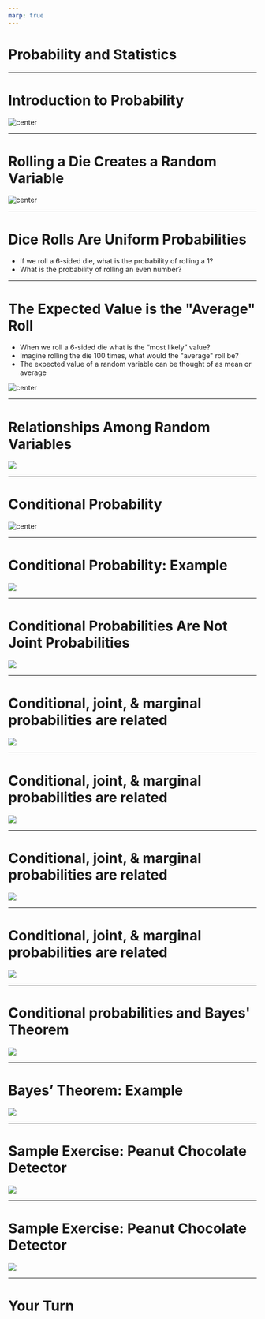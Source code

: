 ```yaml
---
marp: true
---
```


<style>
img[alt~="center"] {
  display: block;
  margin: 0 auto;
}
</style>

# Probability and Statistics

---

# Introduction to Probability

![center](res/prob01.png)

<!--
This lecture focuses on rolling dice as an illustrative example of probability. We will introduce:

- Random variables
- Expected values
- Conditional and joint probability
- Bayes' Theorem

Image Details:
* [prob01.png](http://www.google.com): Copyright Google

-->

---

# Rolling a Die Creates a Random Variable

![center](res/prob02.png)

<!--
X is a random variable, in that it can be any one of 6 values, and it achieves each of these values with a certain probability. In this case, we have a uniform distribution of 1/6. 

Image Details:
* [prob02.png](http://www.google.com): Copyright Google
-->

---

# Dice Rolls Are Uniform Probabilities

* If we roll a 6-sided die, what is the probability of rolling a 1?
* What is the probability of rolling an even number?

<!--
For a die, the probability is equal for each value, but for other distributions the probabilities of achieving certain values
can get much more complicated.

Answers:
* 1/6 
* 1/2 = 1/6+1/6+1/6

-->

---

# The Expected Value is the "Average" Roll

* When we roll a 6-sided die what is the “most likely” value?
* Imagine rolling the die 100 times, what would the "average" roll be?
* The expected value of a random variable can be thought of as mean or average

![center](res/prob03.png)

<!--
Sometimes, we want to know things about a random variable without having to observe it many times. For instance, we might want
to know what value the random variable is “most likely” to achieve. To find this, we use the concept of an expected value.

We commonly think of the expected value as being the mean -- that is, over a long period of time with many observations of the
random variable, the expected value would be the average value we would see.

Answers:
* 3.5 = 1*(1/6) + 2*(1/6) + 3*(1/6) + ... + 6*(1/6)
* 3.5 = (1/100)*(100*1*(1/6) + 100*2*(1/6) + ... + 100*6*(1/6)) 

Image Details:
* [prob03.png](http://www.google.com): Copyright Google
-->

---

# Relationships Among Random Variables 

![](res/prob19.png)

<!--
We call the relationship between two random variables independent if the value of one random variable does not affect the value of the other. For example, if we roll a die, then flip a coin. Furthermore, we could roll a fair die once observe that it came up a 4, then roll again. These two events are independent.  

We call the relationship between two random variables dependent if the value of one does affect the other. For example, we want to probability that the sum of rolling a die twice is 5, if the first roll is a 3. 

Image Details:
* [prob19.png](http://www.google.com): Copyright Google
-->

---

# Conditional Probability

![center](res/prob22.png)

<!--
Conditional probability, denoted P(X|Y), is the probability that X occurs given Y has already occured. 

For example, P(sum = 5 | first roll = 3) 
= P(sum = 5 AND first roll = 3)/P(first roll = 3).
We will go through this example in more detail on the next slide. 

Here are two additional definitions that may be useful.
* Joint probability: the probability that both X and Y occur
* Marginal probability: the probability that X occurs


Image Details:
* [prob22.png](http://www.google.com): Copyright Google
-->

---

# Conditional Probability: Example

![](res/prob23.png)

<!--
Consider the example from the previous slide. Namely, P(sum = 5 | first roll = 3) 
= P(sum = 5 AND first roll = 3)/P(first roll = 3).

Now, we think through the two pieces of this formula. The simpler part is probably the denominator. We have, P(first roll = 3) = 1/6. 

Now, let's talk about the numerator. We have, P(sum = 5 AND first roll = 3). 

How can we get a sum of 5? (1,4) (4,1) (2,3) (3,2).

We see that the only way to have the sum be 5 with a first roll of 3 is to roll a 2 on the second roll. Thus, the numerator, P(sum = 5 AND first roll = 3), is equivalent to P(second roll = 2 AND first roll = 3). These are now independent events and we can calculate their joint probability as the product of the individual probabilities. That is, P(second roll = 2 AND first roll = 3) = (1/6)(1/6) = 1/36.

Therefore, we have  
P(sum = 5 | first roll = 3) = (1/36)/(1/6) = 1/6. 

Image Details:
* [prob23.png](http://www.google.com): Copyright Google
-->

---

# Conditional Probabilities Are Not Joint Probabilities

![](res/prob24.png)

<!--
The conditional probability is what we calculated on the previous slide. 

Let's look at the joint probability in this example. Here we are saying we roll a 2 and a 3 (but we are not being particular about the order). So we could first roll a 2, then a 3 or vice versa. So the numerator is 2, which is the total number of ways to roll a 2 and a 3 (when order doesn't matter). The denominator is the total number of combinations for two rolls. That is, (1, 1), (1, 2), (1,3), ... (1,6), (2,1), (2,2), ...(2,6), ... (6,6). There are 36 = 6*6 total possibilities. Therefore, we compute the joint probaility of rolling a 2 and a 3 to be 2/36. 

Finally, let's look at the probability that the sum is 5. From the previous slide we saw that the possible ways to have the sum = 5 are given by (1,4), (4,1), (2,3), (3,2). There are four possibilities out of the 36 total combinations for two rolls. Therefore, the probability that the sum equals 5 is 4/36.

Image Details:
* [prob24.png](http://www.google.com): Copyright Google
-->

---

# Conditional, joint, & marginal probabilities are related

![](res/prob25.png)

<!--
The conditional probability between two independent events is simply the probility of X occuring. 

Image Details:
* [prob25.png](http://www.google.com): Copyright Google
-->

---

# Conditional, joint, & marginal probabilities are related

![](res/prob26.png)

<!--
We can recover the probability of X from summing the conditional probability of X given Y times the probability of Y. 

Image Details:
* [prob26.png](http://www.google.com): Copyright Google
-->

---

# Conditional, joint, & marginal probabilities are related

![](res/prob27.png)

<!--
We can recover the probability of X from summing the joint probabiities of X and Y. 

Image Details:
* [prob27.png](http://www.google.com): Copyright Google
-->

---

# Conditional, joint, & marginal probabilities are related

![](res/prob28.png)

<!--
Let's review the formulae we saw on the previous slides. 

Image Details:
* [prob28.png](http://www.google.com): Copyright Google
-->

---

# Conditional probabilities and Bayes' Theorem

![](res/prob36.png)

<!--
Bayes' Theorem is a powerful result in probability. It allows us to recover P(X|Y) if we know the probability of the reverse implication P(Y|X). 

This theorem will come up again when we talk about using Naive Bayes in machine learning. 

Image Details:
* [prob36.png](http://www.google.com): Copyright Google
-->

---

# Bayes’ Theorem: Example

![](res/prob37.png)

<!--
Let's look at an example. 

Suppose we want to calculate P(first die = 3 | sum = 5). Note this is the reverse implication from our previous example which was P(sum = 5 | first roll = 3).

We can use Bayes' Theorem and the conditional probability that we already computed. 

Image Details:
* [prob37.png](http://www.google.com): Copyright Google
-->

---

# Sample Exercise: Peanut Chocolate Detector

![](res/prob38.png)

<!--
Bayes’ Theorems might seem unnecessarily complicated for solving dice problems, but it can be very useful in Machine Learning
contexts.

*(5-10 mins) Give students time to think about this problem in groups. Prompt them for P(p|d), P(d|p) and P(not d|not p) to get them started. *

Image Details:
* [prob38.png](http://www.google.com): Copyright Google
-->

---

# Sample Exercise: Peanut Chocolate Detector

![](res/prob39.png)

<!--
Ask students to discuss the implications of P(p|d) being very low even when P(d|p) and P(not d|not p) are high.

Image Details:
* [prob39.png](http://www.google.com): Copyright Google
-->

---

# Your Turn

<!--
Now let's take a look at the lab where we will work with these ideas in more detail. 
-->